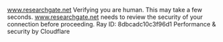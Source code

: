 www.researchgate.net
Verifying you are human. This may take a few seconds.
www.researchgate.net needs to review the security of your connection before proceeding.
Ray ID: 8dbcadc10c3f96d1
Performance & security by Cloudflare